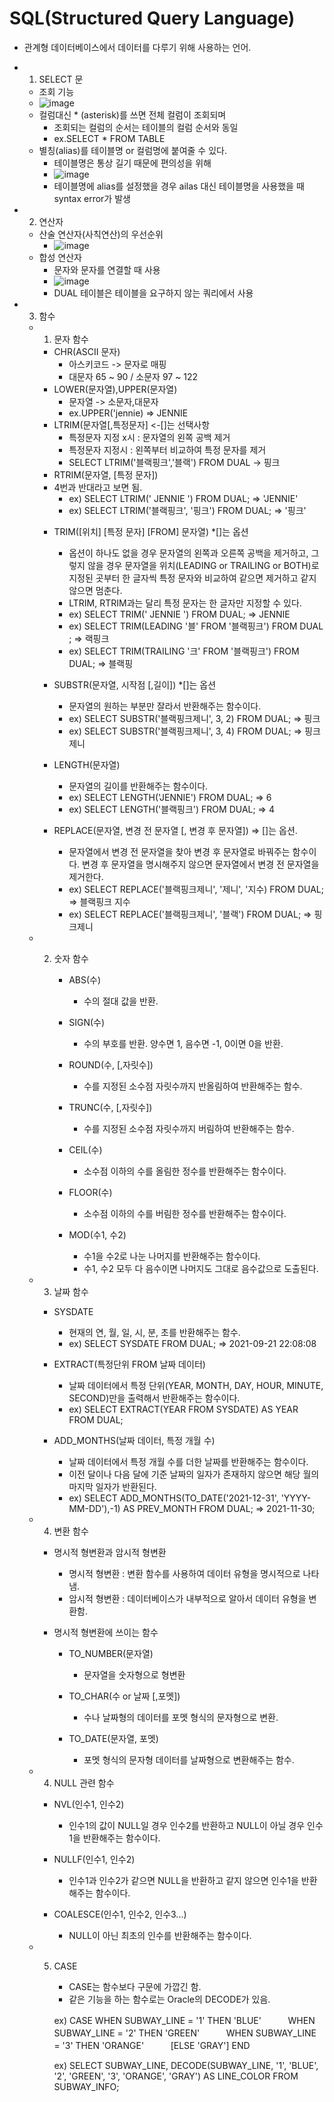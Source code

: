 # SQL(Structured Query Language)

* 관계형 데이터베이스에서 데이터를 다루기 위해 사용하는 언어.

* 1. SELECT 문
  * 조회 기능
  * ![image](https://user-images.githubusercontent.com/62399318/218250488-0eb5497c-92f8-4eb5-9e6d-f90a40f7a332.png)
  * 컬럼대신 * (asterisk)를 쓰면 전체 컬럼이 조회되며
    * 조회되는 컬럼의 순서는 테이블의 컬럼 순서와 동일
    * ex.SELECT * FROM TABLE
  * 별칭(alias)를 테이블명 or 컬럼명에 붙여줄 수 있다.
    * 테이블명은 통상 길기 때문에 편의성을 위해
    * ![image](https://user-images.githubusercontent.com/62399318/218250584-e2a600ae-8d7f-4dd4-9cc1-7c8eff9fb662.png)
    * 테이블명에 alias를 설정했을 경우 ailas 대신 테이블명을 사용했을 때 syntax error가 발생

* 2. 연산자
  * 산술 연산자(사칙연산)의 우선순위
    * ![image](https://user-images.githubusercontent.com/62399318/218250656-7e46821e-c716-42c1-9d7c-893d55121cb7.png)
  * 합성 연산자
    * 문자와 문자를 연결할 때 사용 
    * ![image](https://user-images.githubusercontent.com/62399318/218250796-cc04512a-620f-468e-8272-b32a0763ee3c.png)
    * DUAL 테이블은 테이블을 요구하지 않는 쿼리에서 사용

* 3. 함수
  * 1. 문자 함수 
    * CHR(ASCII 문자)
      * 아스키코드 -> 문자로 매핑
      * 대문자 65 ~ 90 / 소문자 97 ~ 122
    * LOWER(문자열),UPPER(문자열)
      * 문자열 -> 소문자,대문자
      * ex.UPPER('jennie) => JENNIE
    * LTRIM(문자열[,특정문자] <-[]는 선택사항
      * 특정문자 지정 x시 : 문자열의 왼쪽 공백 제거
      * 특정문자 지정시 : 왼쪽부터 비교하여 특정 문자를 제거
      * SELECT LTRIM('블랙핑크','블랙') FROM DUAL -> 핑크
    *  RTRIM(문자열, [특정 문자])

      - 4번과 반대라고 보면 됨.
         - ex) SELECT LTRIM(' JENNIE ') FROM DUAL; => 'JENNIE'
         - ex) SELECT LTRIM('블랙핑크', '핑크') FROM DUAL; => '핑크'

    *  TRIM([위치] [특정 문자] [FROM] 문자열) \*[]는 옵션

       - 옵션이 하나도 없을 경우 문자열의 왼쪽과 오른쪽 공백을 제거하고, 그렇지 않을 경우 문자열을 위치(LEADING or TRAILING or BOTH)로 지정된 곳부터 한 글자씩 특정 문자와 비교하여 같으면 제거하고 같지 않으면 멈춘다.
       - LTRIM, RTRIM과는 달리 특정 문자는 한 글자만 지정할 수 있다.
       - ex) SELECT TRIM(' JENNIE ') FROM DUAL; => JENNIE
       - ex) SELECT TRIM(LEADING '블' FROM '블랙핑크') FROM DUAL ; => 랙핑크
       - ex) SELECT TRIM(TRAILING '크' FROM '블랙핑크') FROM DUAL; => 블랙핑

    *  SUBSTR(문자열, 시작점 [,길이]) \*[]는 옵션

       - 문자열의 원하는 부분만 잘라서 반환해주는 함수이다.
       - ex) SELECT SUBSTR('블랙핑크제니', 3, 2) FROM DUAL; => 핑크
       - ex) SELECT SUBSTR('블랙핑크제니', 3, 4) FROM DUAL; => 핑크제니

    * LENGTH(문자열)

       - 문자열의 길이를 반환해주는 함수이다.
       - ex) SELECT LENGTH('JENNIE') FROM DUAL; => 6
       - ex) SELECT LENGTH('블랙핑크') FROM DUAL; => 4

    *  REPLACE(문자열, 변경 전 문자열 [, 변경 후 문자열]) => []는 옵션.
       - 문자열에서 변경 전 문자열을 찾아 변경 후 문자열로 바꿔주는 함수이다. 변경 후 문자열을 명시해주지 않으면 문자열에서 변경 전 문자열을 제거한다.
       - ex) SELECT REPLACE('블랙핑크제니', '제니', '지수) FROM DUAL; => 블랙핑크 지수
       - ex) SELECT REPLACE('블랙핑크제니', '블랙') FROM DUAL; => 핑크제니

  * 2. 숫자 함수

       *  ABS(수)

          - 수의 절대 값을 반환.

       *  SIGN(수)

          - 수의 부호를 반환. 양수면 1, 음수면 -1, 0이면 0을 반환.

       *  ROUND(수, [,자릿수])

          - 수를 지정된 소수점 자릿수까지 반올림하여 반환해주는 함수.

       *  TRUNC(수, [,자릿수])

          - 수를 지정된 소수점 자릿수까지 버림하여 반환해주는 함수.

       *  CEIL(수)

          - 소수점 이하의 수를 올림한 정수를 반환해주는 함수이다.

       *  FLOOR(수)

          - 소수점 이하의 수를 버림한 정수를 반환해주는 함수이다.

       *  MOD(수1, 수2)
          - 수1을 수2로 나눈 나머지를 반환해주는 함수이다.
          - 수1, 수2 모두 다 음수이면 나머지도 그대로 음수값으로 도출된다.

   * 3. 날짜 함수

     * SYSDATE

        - 현재의 연, 월, 일, 시, 분, 초를 반환해주는 함수.
        - ex) SELECT SYSDATE FROM DUAL; => 2021-09-21 22:08:08

     * EXTRACT(특정단위 FROM 날짜 데이터)

        - 날짜 데이터에서 특정 단위(YEAR, MONTH, DAY, HOUR, MINUTE, SECOND)만을 출력해서 반환해주는 함수이다.
        - ex) SELECT EXTRACT(YEAR FROM SYSDATE) AS YEAR FROM DUAL;

     * ADD_MONTHS(날짜 데이터, 특정 개월 수)
        - 날짜 데이터에서 특정 개월 수를 더한 날짜를 반환해주는 함수이다.
        - 이전 달이나 다음 달에 기준 날짜의 일자가 존재하지 않으면 해당 월의 마지막 일자가 반환된다.
        - ex) SELECT ADD_MONTHS(TO_DATE('2021-12-31', 'YYYY-MM-DD'),-1) AS PREV_MONTH FROM DUAL; => 2021-11-30;

  * 4. 변환 함수

    * 명시적 형변환과 암시적 형변환

       - 명시적 형변환 : 변환 함수를 사용하여 데이터 유형을 명시적으로 나타냄.
       - 암시적 형변환 : 데이터베이스가 내부적으로 알아서 데이터 유형을 변환함.

    * 명시적 형변환에 쓰이는 함수

       - TO_NUMBER(문자열)

         - 문자열을 숫자형으로 형변환

       - TO_CHAR(수 or 날짜 [,포멧])

         - 수나 날짜형의 데이터를 포멧 형식의 문자형으로 변환.

       - TO_DATE(문자열, 포멧)
         - 포멧 형식의 문자형 데이터를 날짜형으로 변환해주는 함수.

   * 4. NULL 관련 함수

      * NVL(인수1, 인수2)

         - 인수1의 값이 NULL일 경우 인수2를 반환하고 NULL이 아닐 경우 인수1을 반환해주는 함수이다.

      * NULLF(인수1, 인수2)

         - 인수1과 인수2가 같으면 NULL을 반환하고 같지 않으면 인수1을 반환해주는 함수이다.

      * COALESCE(인수1, 인수2, 인수3...)
         - NULL이 아닌 최초의 인수를 반환해주는 함수이다.

   * 5. CASE

         - CASE는 함수보다 구문에 가깝긴 함.
         - 같은 기능을 하는 함수로는 Oracle의 DECODE가 있음.

         ex)
         CASE WHEN SUBWAY_LINE = '1' THEN 'BLUE'
         ㅤㅤㅤWHEN SUBWAY_LINE = '2' THEN 'GREEN'
         ㅤㅤㅤWHEN SUBWAY_LINE = '3' THEN 'ORANGE'
         ㅤㅤㅤ[ELSE 'GRAY']
         END

         ex) SELECT SUBWAY_LINE, DECODE(SUBWAY_LINE, '1', 'BLUE', '2', 'GREEN', '3', 'ORANGE', 'GRAY') AS LINE_COLOR FROM SUBWAY_INFO;


